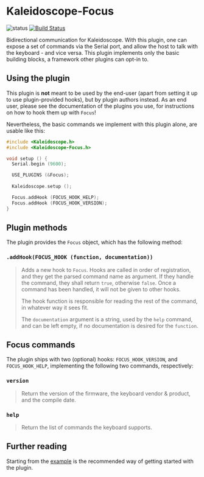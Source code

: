 # Kaleidoscope-Focus

![status][st:experimental] [![Build Status][travis:image]][travis:status]

 [travis:image]: https://travis-ci.org/keyboardio/Kaleidoscope-Focus.svg?branch=master
 [travis:status]: https://travis-ci.org/keyboardio/Kaleidoscope-Focus

 [st:stable]: https://img.shields.io/badge/stable-✔-black.svg?style=flat&colorA=44cc11&colorB=494e52
 [st:broken]: https://img.shields.io/badge/broken-X-black.svg?style=flat&colorA=e05d44&colorB=494e52
 [st:experimental]: https://img.shields.io/badge/experimental----black.svg?style=flat&colorA=dfb317&colorB=494e52

Bidirectional communication for Kaleidoscope. With this plugin, one can expose a
set of commands via the Serial port, and allow the host to talk with the
keyboard - and vice versa. This plugin implements only the basic building
blocks, a framework other plugins can opt-in to.

## Using the plugin

This plugin is **not** meant to be used by the end-user (apart from setting it
up to use plugin-provided hooks), but by plugin authors instead. As an end user,
please see the documentation of the plugins you use, for instructions on how to
hook them up with `Focus`!

Nevertheless, the basic commands we implement with this plugin alone, are usable
like this:

```c++
#include <Kaleidoscope.h>
#include <Kaleidoscope-Focus.h>

void setup () {
  Serial.begin (9600);

  USE_PLUGINS (&Focus);
  
  Kaleidoscope.setup ();

  Focus.addHook (FOCUS_HOOK_HELP);
  Focus.addHook (FOCUS_HOOK_VERSION);
}
```

## Plugin methods

The plugin provides the `Focus` object, which has the following method:

### `.addHook(FOCUS_HOOK (function, documentation))`

> Adds a new hook to `Focus`. Hooks are called in order of registration, and
> they get the parsed command name as argument. If they handle the command, they
> shall return `true`, otherwise `false`. Once a command has been handled, it
> will not be given to other hooks.
>
> The hook function is responsible for reading the rest of the command, in
> whatever way it sees fit.
>
> The `documentation` argument is a string, used by the `help` command, and can
> be left empty, if no documentation is desired for the `function`.

## Focus commands

The plugin ships with two (optional) hooks: `FOCUS_HOOK_VERSION`, and
`FOCUS_HOOK_HELP`, implementing the following two commands, respectively:

### `version`

> Return the version of the firmware, the keyboard vendor & product, and the
> compile date.

### `help`

> Return the list of commands the keyboard supports.

## Further reading

Starting from the [example][plugin:example] is the recommended way of getting
started with the plugin.

  [plugin:example]: https://github.com/keyboardio/Kaleidoscope-Focus/blob/master/examples/Focus/Focus.ino
